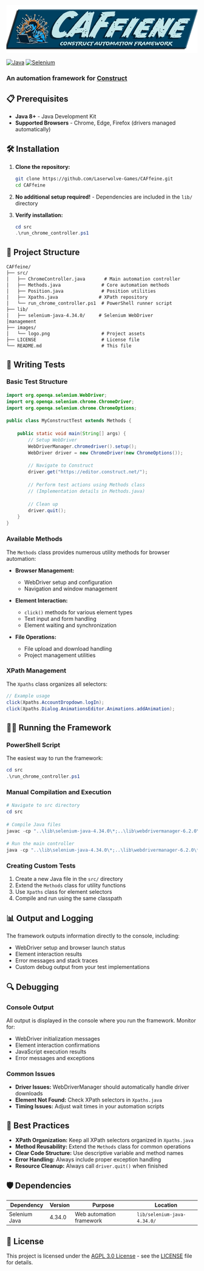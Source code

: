 ![CAFfiene Logo](images/logo.webp)

[![Java](https://img.shields.io/badge/Java-ED8B00?style=for-the-badge&logo=java&logoColor=white)](https://www.java.com/)
[![Selenium](https://img.shields.io/badge/Selenium-43B02A?style=for-the-badge&logo=selenium&logoColor=white)](https://www.selenium.dev/)


### An automation framework for [Construct](https://www.construct.net/)

## 📋 Prerequisites

- **Java 8+** - Java Development Kit
- **Supported Browsers** - Chrome, Edge, Firefox (drivers managed automatically)

## 🛠️ Installation

1. **Clone the repository:**
   ```bash
   git clone https://github.com/Laserwolve-Games/CAFfeine.git
   cd CAFfeine
   ```

2. **No additional setup required!** - Dependencies are included in the `lib/` directory

3. **Verify installation:**
   ```powershell
   cd src
   .\run_chrome_controller.ps1
   ```

## 📁 Project Structure

```
CAFfeine/
├── src/
│   ├── ChromeController.java       # Main automation controller
│   ├── Methods.java               # Core automation methods
│   ├── Position.java              # Position utilities
│   ├── Xpaths.java               # XPath repository
│   └── run_chrome_controller.ps1  # PowerShell runner script
├── lib/
│   ├── selenium-java-4.34.0/     # Selenium WebDriver
│management
├── images/
│   └── logo.png                   # Project assets
├── LICENSE                        # License file
└── README.md                      # This file
```

## 🧪 Writing Tests

### Basic Test Structure

```java
import org.openqa.selenium.WebDriver;
import org.openqa.selenium.chrome.ChromeDriver;
import org.openqa.selenium.chrome.ChromeOptions;

public class MyConstructTest extends Methods {

    public static void main(String[] args) {
        // Setup WebDriver
        WebDriverManager.chromedriver().setup();
        WebDriver driver = new ChromeDriver(new ChromeOptions());
        
        // Navigate to Construct
        driver.get("https://editor.construct.net/");
        
        // Perform test actions using Methods class
        // (Implementation details in Methods.java)
        
        // Clean up
        driver.quit();
    }
}
```

### Available Methods

The `Methods` class provides numerous utility methods for browser automation:

- **Browser Management:**
  - WebDriver setup and configuration
  - Navigation and window management

- **Element Interaction:**
  - `click()` methods for various element types
  - Text input and form handling
  - Element waiting and synchronization

- **File Operations:**
  - File upload and download handling
  - Project management utilities

### XPath Management

The `Xpaths` class organizes all selectors:

```java
// Example usage
click(Xpaths.AccountDropdown.logIn);
click(Xpaths.Dialog.AnimationsEditor.Animations.addAnimation);
```

## 🏃‍♂️ Running the Framework

### PowerShell Script

The easiest way to run the framework:

```powershell
cd src
.\run_chrome_controller.ps1
```

### Manual Compilation and Execution

```powershell
# Navigate to src directory
cd src

# Compile Java files
javac -cp "..\lib\selenium-java-4.34.0\*;..\lib\webdrivermanager-6.2.0\*" *.java

# Run the main controller
java -cp "..\lib\selenium-java-4.34.0\*;..\lib\webdrivermanager-6.2.0\*;." ChromeController
```

### Creating Custom Tests

1. Create a new Java file in the `src/` directory
2. Extend the `Methods` class for utility functions
3. Use `Xpaths` class for element selectors
4. Compile and run using the same classpath

## 📊 Output and Logging

The framework outputs information directly to the console, including:
- WebDriver setup and browser launch status
- Element interaction results
- Error messages and stack traces
- Custom debug output from your test implementations

## 🔍 Debugging

### Console Output

All output is displayed in the console where you run the framework. Monitor for:
- WebDriver initialization messages
- Element interaction confirmations
- JavaScript execution results
- Error messages and exceptions

### Common Issues

- **Driver Issues:** WebDriverManager should automatically handle driver downloads
- **Element Not Found:** Check XPath selectors in `Xpaths.java`
- **Timing Issues:** Adjust wait times in your automation scripts

## 📝 Best Practices

- **XPath Organization:** Keep all XPath selectors organized in `Xpaths.java`
- **Method Reusability:** Extend the `Methods` class for common operations
- **Clear Code Structure:** Use descriptive variable and method names
- **Error Handling:** Always include proper exception handling
- **Resource Cleanup:** Always call `driver.quit()` when finished

## 🛡️ Dependencies

| Dependency | Version | Purpose | Location |
|------------|---------|---------|----------|
| Selenium Java | 4.34.0 | Web automation framework | `lib/selenium-java-4.34.0/` |


## 📄 License

This project is licensed under the [AGPL 3.0 License](https://www.gnu.org/licenses/agpl-3.0.html.en) - see the [LICENSE](LICENSE) file for details.
